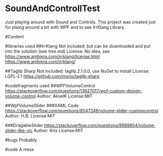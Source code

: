 # SoundAndControllTest
Just playing around with Sound and Controls.
This project was created just for plaing around a bit with WPF and to see IrrKlang Library.

#Content

#libraries used
##IrrKlang
Not included: but can be downloaded and put into the solution (see tree.md)
License: No idea, see https://www.ambiera.com/irrklang/license.html
https://www.ambiera.com/irrklang/

##Taglib Sharp
Not included: taglib.2.1.0.0, use NuGet to install
License: LGPL-2.1
https://github.com/mono/taglib-sharp

#codefragments used
##WPFVolumeControl
https://stackoverflow.com/questions/13927017/wpf-custom-design-volume-control
Author: AkselK
License:MIT

##WpfVolumeSlider
###XAML Code
https://stackoverflow.com/questions/8547248/volume-slider-customcontrol
Author: H.B.
License:MIT

###DragableSlider
https://stackoverflow.com/questions/8989854/volume-slider-like-vlc
Author: Kris
License:MIT

#bugs
Probably

#code
A mess

